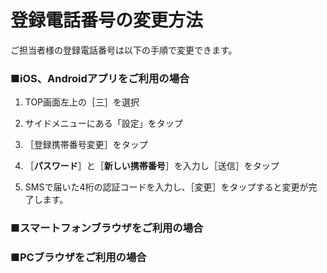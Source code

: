 # 登録電話番号の変更方法

ご担当者様の登録電話番号は以下の手順で変更できます。

### ■iOS、Androidアプリをご利用の場合

1. TOP画面左上の［三］を選択

1. サイドメニューにある「設定」をタップ

1. ［登録携帯番号変更］をタップ

1. ［**パスワード**］と［**新しい携帯番号**］を入力し［送信］をタップ

1. SMSで届いた4桁の認証コードを入力し、［変更］をタップすると変更が完了します。

### ■スマートフォンブラウザをご利用の場合

### ■PCブラウザをご利用の場合